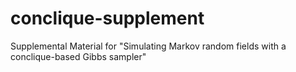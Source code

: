 # conclique-supplement
Supplemental Material for "Simulating Markov random fields with a conclique-based Gibbs sampler"
